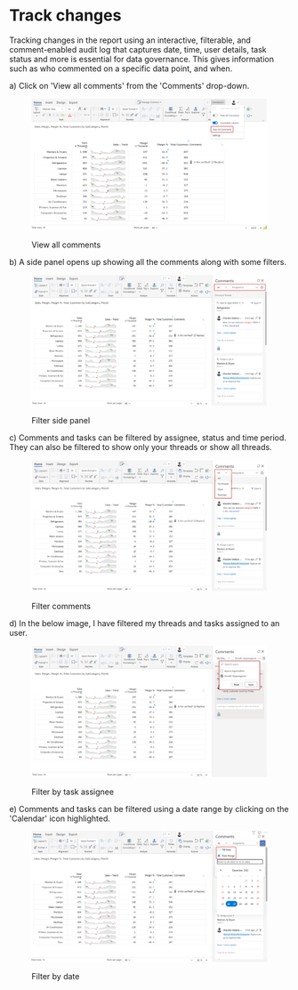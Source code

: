 # Track changes

Tracking changes in the report using an interactive, filterable, and comment-enabled audit log that captures date, time, user details, task status and more is essential for ​data governance. This gives information such as who commented on a specific data point, and when.

a) Click on 'View all comments' from the 'Comments' drop-down.

<figure><img src="../../../.gitbook/assets/8.2.48 track changes.png" alt=""><figcaption><p>View all comments</p></figcaption></figure>

b) A side panel opens up showing all the comments along with some filters.

<figure><img src="../../../.gitbook/assets/8.2.3.2 track changes.png" alt=""><figcaption><p>Filter side panel</p></figcaption></figure>

c) Comments and tasks can be filtered by assignee, status and time period. They can also be filtered to show only your threads or show all threads.&#x20;

<figure><img src="../../../.gitbook/assets/8.2.3.4 track changes.png" alt=""><figcaption><p>Filter comments</p></figcaption></figure>

d) In the below image, I have filtered my threads and tasks assigned to an user.

<figure><img src="../../../.gitbook/assets/8.2.3.3 track changes.png" alt=""><figcaption><p>Filter by task assignee</p></figcaption></figure>

e) Comments and tasks can be filtered using a date range by clicking on the 'Calendar' icon highlighted.

<figure><img src="../../../.gitbook/assets/8.2.3.5 track changes.png" alt=""><figcaption><p>Filter by date</p></figcaption></figure>
